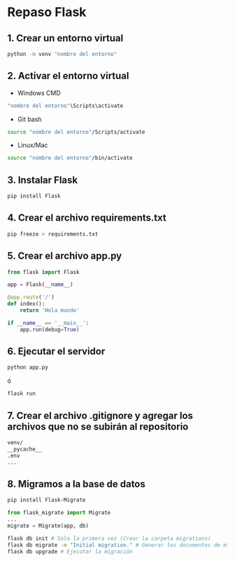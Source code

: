 # Repaso Flask

## 1. Crear un entorno virtual

```bash
python -m venv "nombre del entorno"
```

## 2. Activar el entorno virtual

- Windows CMD
```bash
"nombre del entorno"\Scripts\activate
```
- Git bash
```bash
source "nombre del entorno"/Scripts/activate
```
- Linux/Mac
```bash
source "nombre del entorno"/bin/activate
```

## 3. Instalar Flask

```bash
pip install Flask
```

## 4. Crear el archivo requirements.txt

```bash
pip freeze > requirements.txt
```

## 5. Crear el archivo app.py

```python
from flask import Flask

app = Flask(__name__)

@app.route('/')
def index():
    return 'Hola mundo'

if __name__ == '__main__':
    app.run(debug=True)
```

## 6. Ejecutar el servidor

```bash
python app.py
```
ó
```bash
flask run
```

## 7. Crear el archivo .gitignore y agregar los archivos que no se subirán al repositorio

```bash
venv/
__pycache__
.env
...
```

## 8. Migramos a la base de datos

```bash
pip install Flask-Migrate
```

```python
from flask_migrate import Migrate
...
migrate = Migrate(app, db)
```

```bash
flask db init # Solo la primera vez (Crear la carpeta migrations)
flask db migrate -m "Initial migration." # Generar los documentos de migración
flask db upgrade # Ejecutar la migración
```